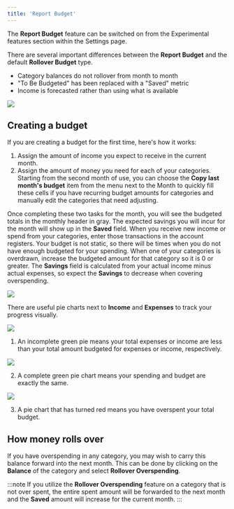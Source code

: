 ```yaml
---
title: 'Report Budget'
---
```


The **Report Budget** feature can be switched on from the Experimental features section within the Settings page.

There are several important differences between the **Report Budget** and the default **Rollover Budget** type.

* Category balances do not rollover from month to month
* "To Be Budgeted" has been replaced with a "Saved" metric
* Income is forecasted rather than using what is available

![](/img/report-budget-1.png)

## Creating a budget

If you are creating a budget for the first time, here's how it works:

1. Assign the amount of income you expect to receive in the current month.
2. Assign the amount of money you need for each of your categories.  Starting from the second month of use, you can choose the **Copy last month's budget** item from the menu next to the Month to quickly fill these cells if you have recurring budget amounts for categories and manually edit the categories that need adjusting.

Once completing these two tasks for the month, you will see the budgeted totals in the monthly header in gray.  The expected savings you will incur for the month will show up in the **Saved** field.  When you receive new income or spend from your categories, enter those transactions in the account registers. Your budget is not static, so there will be times when you do not have enough budgeted for your spending.  When one of your categories is overdrawn, increase the budgeted amount for that category so it is 0 or greater.  The **Savings** field is calculated from your actual income minus actual expenses, so expect the **Savings** to decrease when covering overspending.

![](/img/report-budget-2.png)

There are useful pie charts next to **Income** and **Expenses** to track your progress visually.  

![](/img/report-budget-5.png) 

1. An incomplete green pie means your total expenses or income are less than your total amount budgeted for expenses or income, respectively.

![](/img/report-budget-4.png) 

2. A complete green pie chart means your spending and budget are exactly the same.

![](/img/report-budget-6.png) 

3. A pie chart that has turned red means you have overspent your total budget.

## How money rolls over

If you have overspending in any category, you may wish to carry this balance forward into the next month.  This can be done by clicking on the **Balance** of the category and select **Rollover Overspending**.  

:::note
If you utilize the **Rollover Overspending** feature on a category that is not over spent, the entire spent amount will be forwarded to the next month and the **Saved** amount will increase for the current month.
:::
